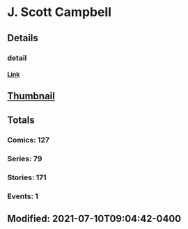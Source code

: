 # J. Scott Campbell 
## Details
### detail
#### [Link](http://marvel.com/comics/creators/13068/j_scott_campbell?utm_campaign=apiRef&utm_source=225578a89fc76f3d20fbffda5d17a88d)
## [Thumbnail](http://i.annihil.us/u/prod/marvel/i/mg/b/40/image_not_available.jpg)
## Totals
### Comics: 127
### Series: 79
### Stories: 171
### Events: 1
## Modified: 2021-07-10T09:04:42-0400